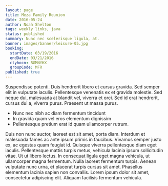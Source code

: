 ```yaml
---
layout: page
title: Meza Family Reunion
date: 2016-05-24
author: Noah Shelton
tags: weekly links, java
status: published
summary: Nunc nec scelerisque ligula, at.
banner: images/banner/leisure-05.jpg
booking:
  startDate: 03/19/2016
  endDate: 03/21/2016
  ctyhocn: BGMNYHX
  groupCode: MFR
published: true
---
```

Suspendisse potenti. Duis hendrerit libero et cursus gravida. Sed semper elit in vulputate iaculis. Pellentesque venenatis ex et gravida molestie. Sed neque dui, malesuada at blandit vel, viverra et orci. Sed id erat hendrerit, cursus dui a, viverra purus. Praesent ut massa purus.

* Nunc nec nibh ac diam fermentum tincidunt
* In gravida quam vel eros elementum dignissim
* Pellentesque pretium erat id quam ullamcorper rutrum.

Duis non nunc auctor, laoreet est sit amet, porta diam. Interdum et malesuada fames ac ante ipsum primis in faucibus. Vivamus semper justo ex, ac egestas quam feugiat id. Quisque viverra pellentesque diam eget iaculis. Pellentesque mattis turpis metus, vehicula lacinia ipsum sollicitudin vitae. Ut ut libero lectus. In consequat ligula eget magna vehicula, ut ullamcorper magna fermentum. Nulla laoreet fermentum turpis. Aenean vulputate nunc urna, et placerat turpis cursus sit amet. Phasellus elementum lacinia sapien non convallis. Lorem ipsum dolor sit amet, consectetur adipiscing elit. Aliquam facilisis fermentum vehicula.
